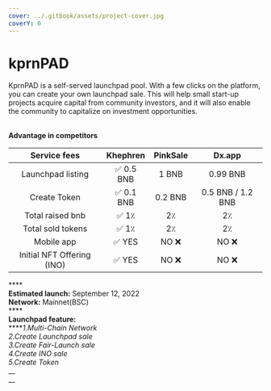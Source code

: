 ```yaml
---
cover: ../.gitbook/assets/project-cover.jpg
coverY: 0
---
```


# kprnPAD

KprnPAD is a self-served launchpad pool. With a few clicks on the platform, you can create your own launchpad sale. This will help small start-up projects acquire capital from community investors, and it will also enable the community to capitalize on investment opportunities.&#x20;

\
**Advantage in competitors**

|        Service fees        |    Khephren   | PinkSale |       Dx.app      |
| :------------------------: | :-----------: | :------: | :---------------: |
|      Launchpad listing     |   ✅ 0.5 BNB   |   1 BNB  |      0.99 BNB     |
|        Create Token        |   ✅ 0.1 BNB   |  0.2 BNB | 0.5 BNB / 1.2 BNB |
|      Total raised bnb      | ✅   1٪        |    2٪    |         2٪        |
|      Total sold tokens     | ✅    1٪       |    2٪    |         2٪        |
|         Mobile app         |   ✅   YES     |   NO ❌   |        NO ❌       |
| Initial NFT Offering (INO) |   ✅   YES     |   NO ❌   |        NO ❌       |

****\
**Estimated launch:** September 12, 2022\
**Network:** Mainnet(BSC)\
****\
**Launchpad feature:**\
****_1.Multi-Chain Network_\
_2.Create Launchpad sale_\
_3.Create Fair-Launch sale_\
_4.Create INO sale_\
_5.Create Token_\
__\
__
